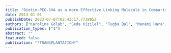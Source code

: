 ```yaml
---
title: "Biotin-PEG-SVA as a more Effective Linking Molecule in Comparison to Biotin-PEG-NHS for Coating of Pancreatic Islets with Regulatory T Cells (Tregs) to Create Local Immunoprotection-Optimization of the Method"
date: 2013-01-01
publishDate: 2023-07-07T02:43:17.773895Z
authors: ["Karolina Golab", "Seda Kizilel", "Tugba Bal", "Manami Hara", "Mark Zielinski", "Xiao-Jun Wang", "Jakub Grzanka", "Ling-Jia Wang", "Olivia Cochet", "Martin Tibudan", " others"]
publication_types: ["1"]
abstract: ""
featured: false
publication: "*TRANSPLANTATION*"
---
```


